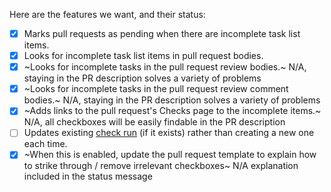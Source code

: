 Here are the features we want, and their status:

- [x] Marks pull requests as pending when there are incomplete task list items.
- [x] Looks for incomplete task list items in pull request bodies.
- [x] ~Looks for incomplete tasks in the pull request review bodies.~ N/A, staying in the PR description solves a variety of problems
- [x] ~Looks for incomplete tasks in the pull request review comment bodies.~ N/A, staying in the PR description solves a variety of problems
- [x] ~Adds links to the pull request's Checks page to the incomplete items.~ N/A, all checkboxes will be easily findable in the PR description
- [ ] Updates existing [check run](https://docs.github.com/en/rest/reference/checks#runs) (if it exists) rather than creating a new one each time.
- [x] ~When this is enabled, update the pull request template to explain how to strike through / remove irrelevant checkboxes~ N/A explanation included in the status message